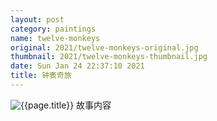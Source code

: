 ```yaml
---
layout: post
category: paintings
name: twelve-monkeys
original: 2021/twelve-monkeys-original.jpg
thumbnail: 2021/twelve-monkeys-thumbnail.jpg
date: Sun Jan 24 22:37:10 2021
title: 钟表奇旅
---
```


![{{page.title}}](/gallery/{{page.category}}/{{page.original}})
故事内容

